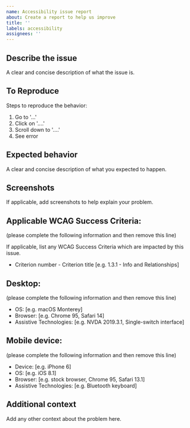 ```yaml
---
name: Accessibility issue report
about: Create a report to help us improve
title: ''
labels: accessibility
assignees: ''
---
```


## Describe the issue

A clear and concise description of what the issue is.

## To Reproduce

Steps to reproduce the behavior:

1. Go to '...'
2. Click on '....'
3. Scroll down to '....'
4. See error

## Expected behavior

A clear and concise description of what you expected to happen.

## Screenshots

If applicable, add screenshots to help explain your problem.

## Applicable WCAG Success Criteria:

(please complete the following information and then remove this line)

If applicable, list any WCAG Success Criteria which are impacted by this issue.

- Criterion number - Criterion title [e.g. 1.3.1 - Info and Relationships]

## Desktop:

(please complete the following information and then remove this line)

- OS: [e.g. macOS Monterey]
- Browser: [e.g. Chrome 95, Safari 14]
- Assistive Technologies: [e.g. NVDA 2019.3.1, Single-switch interface]

## Mobile device:

(please complete the following information and then remove this line)

- Device: [e.g. iPhone 6]
- OS: [e.g. iOS 8.1]
- Browser: [e.g. stock browser, Chrome 95, Safari 13.1]
- Assistive Technologies: [e.g. Bluetooth keyboard]

## Additional context

Add any other context about the problem here.

